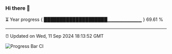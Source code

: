 ### Hi there 👋

⏳ Year progress { ████████████████████▁▁▁▁▁▁▁▁▁▁ } 69.61 %

---

⏰ Updated on Wed, 11 Sep 2024 18:13:52 GMT

![Progress Bar CI](https://github.com/code-lakshay/GitHub-Actions-Demo/workflows/Progress%20Bar%20CI/badge.svg)
